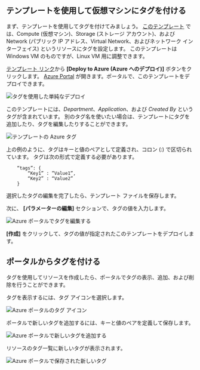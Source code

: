 


## <a name="tagging-a-virtual-machine-through-templates"></a>テンプレートを使用して仮想マシンにタグを付ける
まず、テンプレートを使用してタグを付けてみましょう。 [このテンプレート](https://github.com/Azure/azure-quickstart-templates/tree/master/101-vm-tags) では、Compute (仮想マシン)、Storage (ストレージ アカウント)、および Network (パブリック IP アドレス、Virtual Network、およびネットワーク インターフェイス) というリソースにタグを設定します。 このテンプレートは Windows VM のものですが、Linux VM 用に調整できます。

[テンプレート リンク](https://github.com/Azure/azure-quickstart-templates/tree/master/101-vm-tags)から **[Deploy to Azure (Azure へのデプロイ)]** ボタンをクリックします。 [Azure Portal](https://portal.azure.com/) が開きます。ポータルで、このテンプレートをデプロイできます。

![タグを使用した単純なデプロイ](./media/virtual-machines-common-tag/deploy-to-azure-tags.png)

このテンプレートには、*Department*、*Application*、および *Created By* というタグが含まれています。 別のタグ名を使いたい場合は、テンプレートにタグを追加したり、タグを編集したりすることができます。

![テンプレートの Azure タグ](./media/virtual-machines-common-tag/azure-tags-in-a-template.png)

上の例のように、タグはキーと値のペアとして定義され、コロン (:) で区切られています。 タグは次の形式で定義する必要があります。

        “tags”: {
            “Key1” : ”Value1”,
            “Key2” : “Value2”
        }

選択したタグの編集を完了したら、テンプレート ファイルを保存します。

次に、 **[パラメーターの編集]** セクションで、タグの値を入力します。

![Azure ポータルでタグを編集する](./media/virtual-machines-common-tag/edit-tags-in-azure-portal.png)

**[作成]** をクリックして、タグの値が指定されたこのテンプレートをデプロイします。

## <a name="tagging-through-the-portal"></a>ポータルからタグを付ける
タグを使用してリソースを作成したら、ポータルでタグの表示、追加、および削除を行うことができます。

タグを表示するには、タグ アイコンを選択します。

![Azure ポータルのタグ アイコン](./media/virtual-machines-common-tag/azure-portal-tags-icon.png)

ポータルで新しいタグを追加するには、キーと値のペアを定義して保存します。

![Azure ポータルで新しいタグを追加する](./media/virtual-machines-common-tag/azure-portal-add-new-tag.png)

リソースのタグ一覧に新しいタグが表示されます。

![Azure ポータルで保存された新しいタグ](./media/virtual-machines-common-tag/azure-portal-saved-new-tag.png)



<!--HONumber=Nov16_HO3-->


